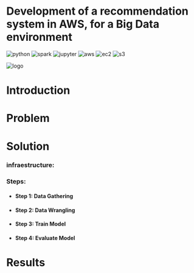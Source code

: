 # Development of a recommendation system in AWS, for a Big Data environment

![python](https://img.shields.io/badge/Python-3776AB.svg?style=for-the-badge&logo=Python&logoColor=white)
![spark](https://img.shields.io/badge/Apache%20Spark-E25A1C.svg?style=for-the-badge&logo=Apache-Spark&logoColor=white)
![jupyter](https://img.shields.io/badge/Jupyter-F37626.svg?style=for-the-badge&logo=Jupyter&logoColor=white)
![aws](https://img.shields.io/badge/Amazon%20AWS-232F3E.svg?style=for-the-badge&logo=Amazon-AWS&logoColor=white)
![ec2](https://img.shields.io/badge/Amazon%20EC2-FF9900.svg?style=for-the-badge&logo=Amazon-EC2&logoColor=white)
![s3](https://img.shields.io/badge/Amazon%20S3-569A31.svg?style=for-the-badge&logo=Amazon-S3&logoColor=white)

![logo](https://i0.wp.com/thedatascientist.com/wp-content/uploads/2018/05/recommender_systems.png?fit=1600%2C616&ssl=1)



# Introduction

# Problem

# Solution

  ### infraestructure:
  
  ### Steps:
  
  * #### Step 1: Data Gathering
  
  * #### Step 2: Data Wrangling
  
  * #### Step 3: Train Model
  
  * #### Step 4: Evaluate Model
  
# Results
